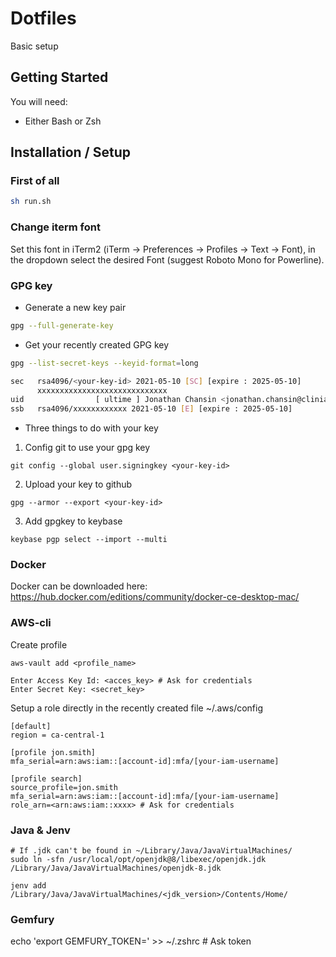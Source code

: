 # Dotfiles

Basic setup

## Getting Started

You will need:

- Either Bash or Zsh 

## Installation / Setup

### First of all
```sh
sh run.sh
```

### Change iterm font
Set this font in iTerm2 (iTerm → Preferences → Profiles → Text → Font), in the dropdown select the desired Font (suggest Roboto Mono for Powerline).

### GPG key
- Generate a new key pair
```sh
gpg --full-generate-key
```
- Get your recently created GPG key
```sh
gpg --list-secret-keys --keyid-format=long

sec   rsa4096/<your-key-id> 2021-05-10 [SC] [expire : 2025-05-10]
      xxxxxxxxxxxxxxxxxxxxxxxxxxxxx
uid                [ ultime ] Jonathan Chansin <jonathan.chansin@clinia.com>
ssb   rsa4096/xxxxxxxxxxxx 2021-05-10 [E] [expire : 2025-05-10]
```

- Three things to do with your key
1. Config git to use your gpg key
```
git config --global user.signingkey <your-key-id>
```
2. Upload your key to github
```
gpg --armor --export <your-key-id>
```
3. Add gpgkey to keybase
```
keybase pgp select --import --multi
```

### Docker
Docker can be downloaded here: https://hub.docker.com/editions/community/docker-ce-desktop-mac/

### AWS-cli
Create profile
```
aws-vault add <profile_name>

Enter Access Key Id: <acces_key> # Ask for credentials
Enter Secret Key: <secret_key>
```

Setup a role directly in the recently created file ~/.aws/config
```
[default]
region = ca-central-1

[profile jon.smith]
mfa_serial=arn:aws:iam::[account-id]:mfa/[your-iam-username]

[profile search]
source_profile=jon.smith
mfa_serial=arn:aws:iam::[account-id]:mfa/[your-iam-username]
role_arn=<arn:aws:iam::xxxx> # Ask for credentials
```

### Java & Jenv
```
# If .jdk can't be found in ~/Library/Java/JavaVirtualMachines/
sudo ln -sfn /usr/local/opt/openjdk@8/libexec/openjdk.jdk /Library/Java/JavaVirtualMachines/openjdk-8.jdk

jenv add /Library/Java/JavaVirtualMachines/<jdk_version>/Contents/Home/
```

### Gemfury
echo 'export GEMFURY_TOKEN=<token>' >> ~/.zshrc # Ask token

